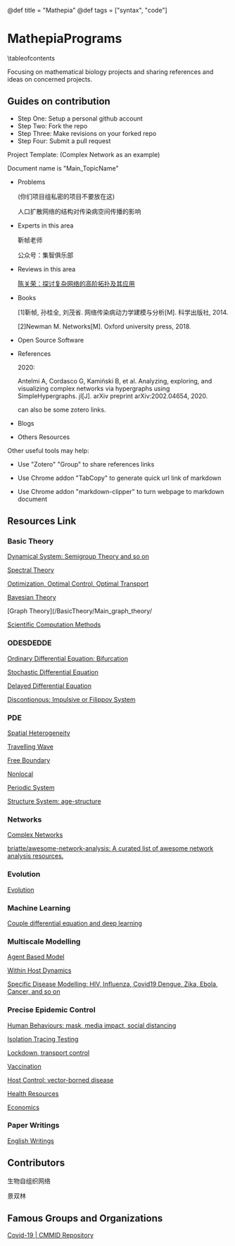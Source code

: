 @def title = "Mathepia"
@def tags = ["syntax", "code"]


# MathepiaPrograms
\tableofcontents

Focusing on mathematical biology projects and sharing references and ideas on concerned projects.

## Guides on contribution

- Step One: Setup a personal github account
- Step Two: Fork the repo
- Step Three: Make revisions on your forked repo
- Step Four: Submit a pull request

Project Template: (Complex Network as an example)

Document name is "Main_TopicName"

- Problems
  
  (你们项目组私密的项目不要放在这)

  人口扩散网络的结构对传染病空间传播的影响

- Experts in this area
  
  靳帧老师

  公众号：集智俱乐部

- Reviews in this area
  
  [陈关荣：探讨复杂网络的高阶拓扑及其应用](https://mp.weixin.qq.com/s/jhaTyxVjRTfSbBDjatBWFQ)

- Books
  
  [1]靳帧, 孙桂全, 刘茂省. 网络传染病动力学建模与分析[M]. 科学出版社, 2014.

  [2]Newman M. Networks[M]. Oxford university press, 2018.

- Open Source Software
  

- References
  
  2020:

  Antelmi A, Cordasco G, Kamiński B, et al. Analyzing, exploring, and visualizing complex networks via hypergraphs using SimpleHypergraphs. jl[J]. arXiv preprint arXiv:2002.04654, 2020.

  can also be some zotero links.

- Blogs
  
- Others Resources


Other useful tools may help:

- Use "Zotero" "Group" to share references links

- Use Chrome addon "TabCopy" to generate quick url link of markdown

- Use Chrome addon "markdown-clipper" to turn webpage to markdown document

## Resources Link
### Basic Theory

[Dynamical System: Semigroup Theory and so on](/BasicTheory/Main_dynamic_system/)

[Spectral Theory](/BasicTheory/Main_spectral_theory/)

[Optimization, Optimal Control, Optimal Transport](/BasicTheory/Main_optimal/)

[Bayesian Theory](/BasicTheory/Main_bayesian/)

[Graph Theory](/BasicTheory/Main_graph_theory/

[Scientific Computation Methods](/BasicTheory/Main_numerical/)

### ODESDEDDE

[Ordinary Differential Equation: Bifurcation](/ODESDEDDE/Main_ode/)

[Stochastic Differential Equation](/ODESDEDDE/Main_sde/)

[Delayed Differential Equation](/ODESDEDDE/Main_dde/)

[Discontionous: Impulsive or Filippov System](/ODESDEDDE/Main_discontinous/)
### PDE

[Spatial Heterogeneity](/PDE/Main_spatial_heterogeneity/)

[Travelling Wave](/PDE/Main_travelling_wave/)

[Free Boundary](/PDE/Main_free_boundary/)

[Nonlocal](/PDE/Main_nonlocal/)

[Periodic System](/PDE/Main_periodic/)

[Structure System: age-structure](/PDE/Main_structure/)

### Networks

[Complex Networks](/ComplexNetworks/Main_Complex_Networks/)

[briatte/awesome-network-analysis: A curated list of awesome network analysis resources.](https://github.com/briatte/awesome-network-analysis)

### Evolution

[Evolution](/Evolution/Main_Evolution/)


### Machine Learning

[Couple differential equation and deep learning](/MachineLearning/Main_differential_equation_ML/)



### Multiscale Modelling

[Agent Based Model](/MultiscaleModelling/Main_agents/)

[Within Host Dynamics](/MultiscaleModelling/Main_withinhost/)

[Specific Disease Modelling: HIV, Influenza, Covid19,Dengue, Zika, Ebola, Cancer, and so on](/MultiscaleModelling/Main_specific_disease/)

### Precise Epidemic Control

[Human Behaviours: mask, media impact, social distancing](/PreciseEpidemicControl/Main_human_behaviours/)

[Isolation Tracing Testing](/PreciseEpidemicControl/Main_isolation_tracing_testing/)

[Lockdown, transport control](/PreciseEpidemicControl/Main_lockdown/)

[Vaccination](/PreciseEpidemicControl/Main_vaccine/)

[Host Control: vector-borned disease](/PreciseEpidemicControl/Main_host_control/)

[Health Resources](/PreciseEpidemicControl/Main_health_resource/)

[Economics](/PreciseEpidemicControl/Main_economics/)


### Paper Writings

[English Writings](/Writings/Main_writings/)

## Contributors

生物自组织网络

景双林

## Famous Groups and Organizations

[Covid-19 | CMMID Repository](https://cmmid.github.io/topics/covid19/)